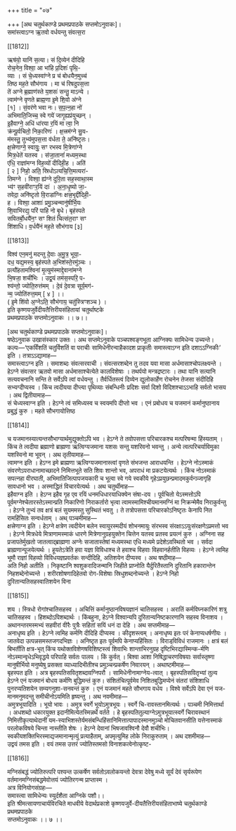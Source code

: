 +++
title = "०७"

+++
[अथ चतुर्थकाण्डे प्रथमप्रपाठके सप्तमोऽनुवाकः]।  
समा॑स्त्वाऽग्न ऋ॒तवो वर्धयन्तु संवत्स॒रा

[[1812]]

ऋष॑यो॒ यानि॑ स॒त्या। सं दि॒व्येन॑ दीदिहि  
रोच॒नेन॒ विश्वा॒ आ भा॑हि प्र॒दिशः॑ पृथि॒-  
व्याः । सं चे॒ध्यस्वा॑ग्ने प्र च॑ बोधयैन॒मुच्‍च॑  
तिष्ठ मह॒ते सौभ॑गाय । मा च॑ रिषदुपस॒त्ता  
ते॑ अग्ने ब्र॒ह्माण॑स्ते य॒शसः॑ सन्तु॒ माऽन्ये ।  
त्वाम॑ग्ने वृणते ब्राह्म॒णा इ॒मे शि॒वो अ॑ग्ने  
[१] । सं॒वर॑णे भवा नः। स॒प॒त्‍न॒हा नो॑  
अभिमाति॒जिच्‍च॒ स्वे गये॑ जागृ॒ह्यप्र॑युच्छन् ।  
इ॒हैवाग्ने॒ अधि॑ धा॑रया र॒यिं मा त्वा॒ नि  
क्र॑न्पू॒र्वचितो॒ निका॒रिणः॑ । क्ष॒त्त्रम॑ग्ने सु॒य-  
म॑मस्तु॒ तुभ्य॑मुपस॒त्ता व॑र्धता ते॒ अनि॑ष्टृतः।  
क्ष॒त्त्रेणाग्ने॒ स्वायुः॒ सꣳ रभस्व मि॒त्रेणा॑ग्ने  
मित्र॒धेते॑ यतस्व । स॑जा॒॒तानां॑ मध्यम॒स्था  
ए॑धि॒ राज्ञा॑मग्न विह॒व्यो॑ दीदिही॒ह । अति॑  
[ २ ] निहो॒ अति॒ स्रिधोऽत्यचि॒त्ति॒मत्यरा॑-  
तिमग्ने । विश्वा॒ ह्य॑ग्ने दुरि॒ता सह॒स्वाथा॒स्म  
भ्य॑ꣳ स॒हवी॑राꣳर॒यिं दाः॑ । अ॒ना॒धृ॒ष्यो जा॒-  
तवेदा॒ अनि॑ष्टृतो वि॒राडा॑ग्निः क्षत्त्र॒भृद्दी॑दिही॒-  
ह । विश्वा॒ आशाः॑ प्रमु॒ञ्चन्मानु॑षीर्भि॒यः  
शि॒वाभि॑रद्य॒ परि॑ पाहि नो बृ॒धे। बृह॑स्पते  
सवितर्बो॒धयै॑न॒ꣳ सꣳ शितं चित्संत॒राꣳ सꣳ  
शि॑शाधि। व॒र्धयै॑नं मह॒ते सौभ॑गाय [३]

[[1813]]

विश्व॑ एन॒मनु॑ मदन्तु दे॒वाः अ॒मु॒त्र॒ भूया॒-  
दध॒ यद्य॒मस्य॒ बृह॑स्पते अ॒भिश॑स्ते॒रमु॑ञ्‍चः ।  
प्रत्यौ॑हतामश्विना॑ मृ॒त्युम॑स्माद्दे॒वाना॑मग्‍ने  
भि॒षजा॒ शची॑भिः । उद्व॒यं तम॑स॒स्परि॒ प-  
श्य॑न्तो॒ ज्योति॒रुत्त॑मम् । दे॒वं दे॒वत्रा सूर्य॒मग॑-  
न्म॒ ज्योति॑रुत्त॒मम् [ ४ ] ।।  
( इ॒मे शिंवो अ॒ग्नेऽति॒ सौभ॑गाय॒ चतु॑स्त्रिꣳशञ्च ) ।  
इति कृष्णयजुर्वेदीयतैत्तिरीयसंहितायां चतुर्थाष्टके  
प्रथमप्रपाठके सप्तमोऽनुवाकः ।। ७।।

[अथ चतुर्थकाण्डे प्रथमप्रपाठके सप्तमोऽनुवाकः]।  
षष्ठेऽनुवाक उखासंस्कार उक्तः । अथ सप्तमेऽनुवाके पञ्‍चपश्‍वङ्गभूता आग्निक्यः सामिधेन्य उच्यन्ते।  
कल्पः—‘एकर्विंशतिं चतुर्विशतिं वा पराचीः सामिधेनीरन्वाहैकादश प्राकृतीः समास्त्वाऽग्न इति दशाऽऽग्‍निकीः’ इति । तत्राऽऽद्यामाह—  
समास्‍त्‍वाऽग्‍न इति । समाशब्दः संवत्सरवाची । संवत्सरशब्देन तु तदव यवा मासा अर्धमासाश्चोपलक्ष्यन्ते । हेऽग्ने संवत्सर ऋतवो मासा अर्धमासाश्चेत्येते कालविशेषाः । तथर्पयो मन्त्रद्रष्टारः । तथा यानि सत्यानि सत्यवचनानि सन्ति ते सर्वेऽपि त्वां वर्धयन्तु । तैर्वर्धितस्त्वं दिव्येन द्युलोकार्हेण रोचनेन तेजसा संदीदिहि सभ्यग्दीप्यस्व । किंच त्वदीयया दीप्‍त्या पृथिव्याः संबन्धिनीः प्रदिशः सर्वा दिशो विदिशश्चाऽऽभाहि सर्वतो भासय । अथ द्वितीयामाह—  
सं चेध्यस्वाग्न इति । हेऽग्‍ने त्वं समिध्यस्व च स्वयमपि दीप्तो भव । एनं प्रबोधय च यजमानं कर्मानुष्ठानाय प्रबुद्धं कुरु । महते सौभगायोत्तिष्ठ

[[1814]]

च यजमानस्यात्यन्तसौभाग्यार्थमुद्युक्तोऽपि भव । हेऽग्‍ने ते तवोपसत्ता परिचारकश्च मत्परिषन्मा हिंस्यताम् । किंच ते त्वदीया ब्रह्माणो ब्राह्मणा ऋत्विग्यजमाना यशसः सन्तु यशरिवनो भवन्तु । अन्ये त्वत्परिचर्याविमुका यशस्विनो मा भूवन् । अथ तृतीयामाह—  
त्वामग्न इति । हेऽग्न इमे ब्राह्मणा ऋत्विग्यजमानास्त्वां वृणते संभजन्त आराधयन्ति । हेऽग्‍ने नोऽस्माकं संवरणेऽपराधानामाच्छादने निमित्तभूते सति शिवः शान्तो भव, अपराधं मा प्रकटयेत्यर्थः । किंच नोऽस्माकं सपत्‍नहा वीरघाती, अभिमातिजित्पापजयकारी च भूत्वा स्वे गये स्वकीये गृहेऽप्रयुछन्प्रमादमकुर्वन्ञ्जागृहि सावधानो भव । अस्माद्धितं विचारयेत्यर्थः । अथ चतुर्थीमाह—  
इहैवाग्‍न इति । हेऽग्‍न इहैव गृह एव रयिं धनमधिधारयाधिक्येन संषा-दय । पूर्वचितो येऽस्मत्तोऽपि पूर्वमग्नेश्चेतारस्तेऽस्मान्प्रति निकारिणो निराकर्तारो भृत्वा त्वामस्मामिश्चीयमानमग्‍निं मा निक्रन्मेमैव निराकुर्वन्तु । हेऽग्‍ने तुभ्यं तव क्षत्रं बलं सुयममस्तु सुस्थितं भवतु । ते तत्रोपसत्ता परिचारकोऽनिष्टृतः केनापि नित रामहिंसितः सन्वर्धताम् । अथ् पञ्चमीमाह—  
क्षत्त्रेणाग्न इति । हेऽग्‍ने क्षत्रेण त्वदीयेन बलेन स्वायुरस्मदीयं शोभनमायुः संरभस्व संरक्षाऽऽयुःसंरक्षणेऽप्रमत्तो भव । हेऽग्‍ने मित्रधेये मित्राणामस्माकं धारणे मित्रेणानुग्रहयुक्तेन चित्तेन यतस्व प्रतस्व प्रयत्‍नं कुरु । अग्‍निना सह प्रजापतेर्मुखतो जातत्वाद्‍ब्राह्मणा अग्‍नेः सजातास्तेषां मध्यमस्था एधि मध्यमे प्रदेशेऽवस्थितो भव । सर्वदा ब्राह्मणान्पूजयेत्यर्थः । हूयतेऽत्रेति हवा यज्ञा विविधाश्च ते हवाश्च विहवाः विहवानर्हतीति विहव्यः । हेऽग्‍ने त्वमिह भूमौ राज्ञां विहव्यो विविधयज्ञप्रवर्तकः सन्दीदिहि, अतिशयेन दीप्यस्व । अथ षष्ठीमाह—  
अति निहो अतीति । निकृष्टानि श्वशुकरादिजन्मानि जिहीते प्राप्‍नोति यैर्दुरितैस्तानि दुरितानि हकारान्तेन निहशब्देनोच्यन्ते । शरीरशोषणादिहेतवो रोग-विशेषाः स्रिधुशब्दनोच्यन्ते । हेऽग्‍ने निहो दुरितान्यतिसहस्वातिशयेन विना

[[1815]]

शय । स्त्रिधो रोगांश्चातिसहस्व । अचित्तिं कर्मानुष्ठानविषयज्ञानं चातिसहस्व । अरातिं कर्मविघ्नकारिणं शत्रु चातिसहस्व । हिशब्दोऽपिशब्दार्थः । किंबहुना, हेऽग्‍ने विश्वान्यपि दुरितान्यनिष्टकारणानि सहस्व विनाशय । अथानन्तरमस्मभ्यं सहवीरां वीरैः पुत्रैः सहितां सयिं धनं दा देहि । अथ सप्तमीमाह—  
अनाधृष्य इति । हेऽग्‍ने त्वमिह कर्मणि दीदिहि दीप्यस्व । कीदृशस्त्वम् । अनाधृष्य इतः परं केनाप्यधर्षणीयः । जातवेदा उत्पन्नसमस्तजगदभिज्ञः । अनिष्टृत इतः पूर्वमपि केनाप्यहिंसितः । विराड्‍‍विविधं राजमानः । क्षत्रं बलं बिभर्तीति क्षत्र-भृत् किंच यथोक्तविशेणषविशिष्टस्त्वं शिवाभिः शान्ताभिरनुग्रह दृष्टिभिरद्यास्मिन्क-र्मणि नोऽस्मान्वृधेऽभिवृद्धये परिपाहि सर्वतः पालय । किं कुर्वत् । बिश्वा आशा निषिद्धाचरणविषयाः सर्वास्तृष्णा मानुषीर्भियो मनुष्येषु प्रसक्ता व्याध्यादिभीतीश्च प्रमुञ्चन्प्रकर्षेण निवारयन् । अथाष्टमीमाह—  
बृहस्पत इति । अत्र बृहस्पतिसवितृशब्दावग्निपरौ । सामिधेनीनामाग्‍नेय-त्वात् । बृहस्पतिसवितृभ्यां तुल्य हेऽग्‍ने एनं यजमानं बोधय कर्मणि बुद्धिमन्तं कुरु। संशितंचित्पूर्वमेव निशितबुद्धिमप्येनं संतरां संशिशाधि पुनरप्यतिशयेन सम्यगनुशा-सनवन्तं कुरु । एनं यजमानं महते सौभगाय वर्धय । विश्वे सर्वेऽपि देवा एनं यज-मानमनुमदन्तु समीचीनोऽयमिति हृष्यन्तु । अथ नवमीमाह—  
अमुत्रभूयादिति । भूयो भावः । अमुत्र स्वर्गे भूयोऽमुत्रभूयः । स्वर्गे चि-रावस्तानमित्यर्थः । पञ्चमी निमित्तार्था । अधशब्दो धकारयुक्त इदानीमित्येतस्मिन्नर्थे वर्तते । हे बृहस्पतितुल्याग्‍नेऽमुत्रभूयात्स्वर्गे चिरावस्थानं निमित्तीकृत्याथेदानीं यम-स्याभिशस्तेर्यमसंबन्धिहिंसानिमित्तात्पापादस्मानमुञ्चो मोचितवानसीति यत्तेनास्माकं परलोकविषये चिन्ता नास्तीति शेषः । हेऽग्‍ने देवानां भिषजावश्विनौ देवौ शचीभिः। स्वकीयशक्तिभिरस्माद्यजमानान्मृत्युं प्रत्याहैताम्, अपमृत्युमिह लोके निराकुरुताम् । अथ दशमीमाह—  
उद्वयं तमस इति । वयं तमस उत्तरं ज्योतिस्तमसो विनाशकत्वेनोत्कृष्ट-

[[1816]]

मग्‍निसंबद्धं ज्योतिरुत्परि पश्यन्त उत्कर्षेण सर्वतोऽवलोकयन्तो देवत्रा देवेषु मध्ये सूर्यं देवं सृर्यरूपेण वर्तमानमग्‍निसंबद्धमेवोत्तयं ज्योतिरगन्म प्राप्तास्म ।  
अत्र विनियोगसंग्रहः—  
समास्त्वा सामिधेन्यः स्युर्दशैता आग्‍निके पशौ।।  
इति श्रीमत्सायणाचार्यविरचिते माधवीये वेदार्थप्रकाशे कृष्णयजुर्वे-दीयतैत्तिरीयसंहिताभाष्ये चतुर्थकाण्डे प्रथमप्रपाठके  
सप्तमोऽनुवाकः ।। ७ ।।

